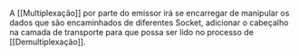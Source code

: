 A [[Multiplexação]] por parte do emissor irá se encarregar de manipular os dados que são encaminhados de diferentes Socket, adicionar o cabeçalho na camada de transporte para que possa ser lido no processo de [[Demultiplexação]].